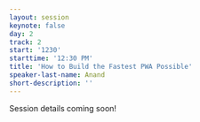 ```yaml
---
layout: session
keynote: false
day: 2
track: 2
start: '1230'
starttime: '12:30 PM'
title: 'How to Build the Fastest PWA Possible'
speaker-last-name: Anand
short-description: ''
---
```


Session details coming soon!
